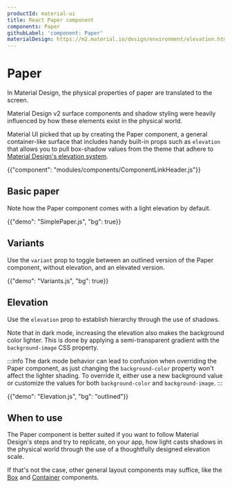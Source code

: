 ```yaml
---
productId: material-ui
title: React Paper component
components: Paper
githubLabel: 'component: Paper'
materialDesign: https://m2.material.io/design/environment/elevation.html
---
```


# Paper

<p class="description">In Material Design, the physical properties of paper are translated to the screen. </p>

Material Design v2 surface components and shadow styling were heavily influenced by how these elements exist in the physical world.

Material UI picked that up by creating the Paper component, a general container-like surface that includes handy built-in props such as `elevation` that allows you to pull box-shadow values from the theme that adhere to [Material Design's elevation system](https://m2.material.io/design/environment/elevation.html#elevation-in-material-design).

{{"component": "modules/components/ComponentLinkHeader.js"}}

## Basic paper

Note how the Paper component comes with a light elevation by default.

{{"demo": "SimplePaper.js", "bg": true}}

## Variants

Use the `variant` prop to toggle between an outlined version of the Paper component, without elevation, and an elevated version.

{{"demo": "Variants.js", "bg": true}}

## Elevation

Use the `elevation` prop to establish hierarchy through the use of shadows.

Note that in dark mode, increasing the elevation also makes the background color lighter.
This is done by applying a semi-transparent gradient with the `background-image` CSS property.

:::info
The dark mode behavior can lead to confusion when overriding the Paper component, as just changing the `background-color` property won't affect the lighter shading. To override it, either use a new background value or customize the values for both `background-color` and `background-image`.
:::

{{"demo": "Elevation.js", "bg": "outlined"}}

## When to use

The Paper component is better suited if you want to follow Material Design's steps and try to replicate, on your app, how light casts shadows in the physical world through the use of a thoughtfully designed elevation scale.

If that's not the case, other general layout components may suffice, like the [Box](/material-ui/react-box/) and [Container](/material-ui/react-container/) components.
